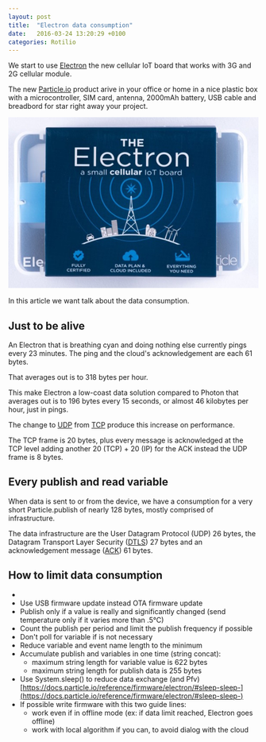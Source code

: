 ```yaml
---
layout: post
title:  "Electron data consumption"
date:   2016-03-24 13:20:29 +0100
categories: Rotilio
---
```


We start to use [Electron](https://www.particle.io/cellular) the new cellular IoT board that works with 3G and 2G cellular module.

The new [Particle.io](https://www.particle.io) product arive in your office or home in a nice plastic box with a microcontroller, SIM card, antenna, 2000mAh battery, USB cable and breadbord for star right away your project.

![Electron](../img/post/electronpack.jpeg)

In this article we want talk about the data consumption.

## Just to be alive

An Electron that is breathing cyan and doing nothing else currently pings every 23 minutes. The ping and the cloud's acknowledgement are each 61 bytes. 

That averages out is to 318 bytes per hour.

This make Electron a low-coast data solution compared to Photon that averages out is to 196 bytes every 15 seconds, or almost 46 kilobytes per hour, just in pings.

The change  to [UDP](https://en.wikipedia.org/wiki/User_Datagram_Protocol) from [TCP](https://en.wikipedia.org/wiki/Transmission_Control_Protocol) produce this increase on performance.

The TCP frame is 20 bytes, plus every message is acknowledged at the TCP level adding another 20 (TCP) + 20 (IP) for the ACK instead the UDP frame is 8 bytes. 


## Every publish and read variable 

When data is sent to or from the device, we have a consumption for a very short Particle.publish of nearly 128 bytes, mostly comprised of infrastructure.

The data infrastructure are the User Datagram Protocol (UDP) 26 bytes, the Datagram Transport Layer Security ([DTLS](https://en.wikipedia.org/wiki/Datagram_Transport_Layer_Security)) 27 bytes and an acknowledgement message ([ACK](https://en.wikipedia.org/wiki/Acknowledgement_(data_networks))) 61 bytes.

## How to limit data consumption
-
- Use USB firmware update instead OTA firmware update
- Publish only if a value is really and significantly changed (send temperature only if it varies more than .5°C)
- Count the publish per period and limit the publish frequency if possible
- Don't poll for variable if is not necessary
- Reduce variable and event name length to the minimum
- Accumulate publish and variables in one time (string concat):
	- maximum string length for variable value is 622 bytes
	- maximum string length for publish data is 255 bytes
- Use System.sleep() to reduce data exchange (and Pfv) [https://docs.particle.io/reference/firmware/electron/#sleep-sleep-](https://docs.particle.io/reference/firmware/electron/#sleep-sleep-)
- If possible write firmware with this two guide lines:
	- work even if in offline mode (ex: if data limit reached, Electron goes offline)
	- work with local algorithm if you can, to avoid dialog with the cloud

